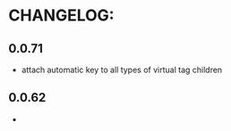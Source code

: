 # CHANGELOG:

## 0.0.71
- attach automatic key to all types of virtual tag children

## 0.0.62
- <script> nodes as global/scoped

## 0.0.59
- macros

## 0.0.57
- put this:never on stateless component

## 0.0.56
- make stateless components exported as "named" by default

## 0.0.52
- export keyword, export more than a component in a single file

## 0.0.51
- improve error reporting for <template>
- reduce hash length to 8 characters

## 0.0.0
- Initial release forked from rioct-cli and react-templates

